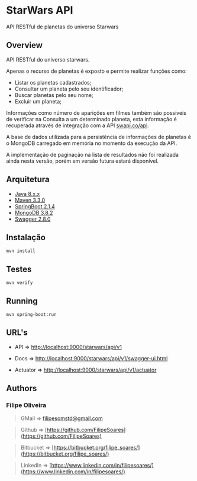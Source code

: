# StarWars API

API RESTful de planetas do universo Starwars

## Overview

API RESTful do universo starwars.

Apenas o recurso de planetas é exposto e permite realizar funções como:

- Listar os planetas cadastrados;
- Consultar um planeta pelo seu identificador;
- Buscar planetas pelo seu nome;
- Excluir um planeta;

Informações como número de aparições em filmes também são possíveis de verificar na Consulta a um determinado planeta, esta informação é recuperada através de integração com a API [swapi.co/api](https://swapi.co/api).

A base de dados utilizada para a persistência de informações de planetas é o MongoDB carregado em memória no momento da execução da API.

A implementação de paginação na lista de resultados não foi realizada ainda nesta versão, porém em versão futura estará disponível.

## Arquitetura

- [Java 8.x.x](https://www.java.com/pt_BR/)
- [Maven 3.3.0](https://maven.apache.org/)
- [SpringBoot 2.1.4](https://spring.io/projects/spring-boot)
- [MongoDB 3.8.2](https://www.mongodb.com/)
- [Swagger 2.8.0](https://swagger.io/docs/)

## Instalação

```console
mvn install
```

## Testes

```console
mvn verify
```

## Running

```console
mvn spring-boot:run
```

## URL's

- API  => [http://localhost:9000/starwars/api/v1](http://localhost:9000/starwars/api/v1)

- Docs => [http://localhost:9000/starwars/api/v1/swagger-ui.html](http://localhost:9000/starwars/api/v1/swagger-ui.html)

- Actuator => [http://localhost:9000/starwars/api/v1/actuator](http://localhost:9000/starwars/api/v1/actuator)  

## Authors

### Filipe Oliveira
> GMail => [filipesomstd@gmail.com](mailto:filipesomstd@gmail.com)

> Github => [https://github.com/FilipeSoares](https://github.com/FilipeSoares)

> Bitbucket => [https://bitbucket.org/filipe_soares/](https://bitbucket.org/filipe_soares/)

> LinkedIn => [https://www.linkedin.com/in/filipesoares/](https://www.linkedin.com/in/filipesoares/)
